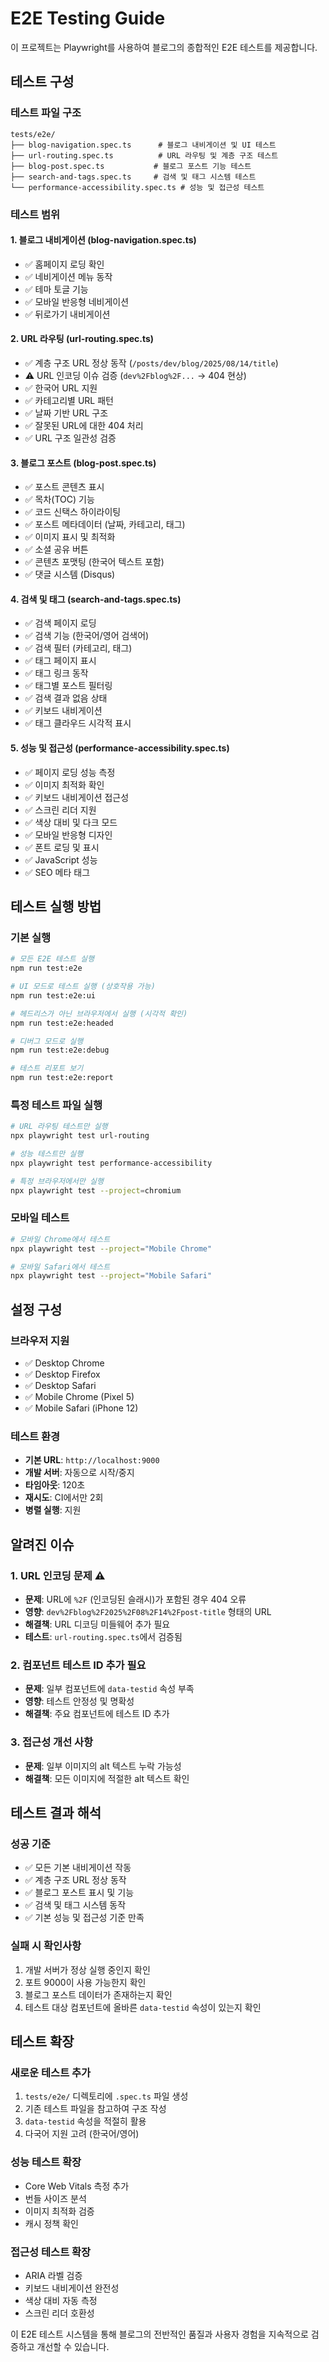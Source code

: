 # E2E Testing Guide

이 프로젝트는 Playwright를 사용하여 블로그의 종합적인 E2E 테스트를 제공합니다.

## 테스트 구성

### 테스트 파일 구조

```
tests/e2e/
├── blog-navigation.spec.ts      # 블로그 내비게이션 및 UI 테스트
├── url-routing.spec.ts          # URL 라우팅 및 계층 구조 테스트
├── blog-post.spec.ts           # 블로그 포스트 기능 테스트
├── search-and-tags.spec.ts     # 검색 및 태그 시스템 테스트
└── performance-accessibility.spec.ts # 성능 및 접근성 테스트
```

### 테스트 범위

#### 1. 블로그 내비게이션 (blog-navigation.spec.ts)

- ✅ 홈페이지 로딩 확인
- ✅ 네비게이션 메뉴 동작
- ✅ 테마 토글 기능
- ✅ 모바일 반응형 네비게이션
- ✅ 뒤로가기 내비게이션

#### 2. URL 라우팅 (url-routing.spec.ts)

- ✅ 계층 구조 URL 정상 동작 (`/posts/dev/blog/2025/08/14/title`)
- ⚠️ URL 인코딩 이슈 검증 (`dev%2Fblog%2F...` → 404 현상)
- ✅ 한국어 URL 지원
- ✅ 카테고리별 URL 패턴
- ✅ 날짜 기반 URL 구조
- ✅ 잘못된 URL에 대한 404 처리
- ✅ URL 구조 일관성 검증

#### 3. 블로그 포스트 (blog-post.spec.ts)

- ✅ 포스트 콘텐츠 표시
- ✅ 목차(TOC) 기능
- ✅ 코드 신택스 하이라이팅
- ✅ 포스트 메타데이터 (날짜, 카테고리, 태그)
- ✅ 이미지 표시 및 최적화
- ✅ 소셜 공유 버튼
- ✅ 콘텐츠 포맷팅 (한국어 텍스트 포함)
- ✅ 댓글 시스템 (Disqus)

#### 4. 검색 및 태그 (search-and-tags.spec.ts)

- ✅ 검색 페이지 로딩
- ✅ 검색 기능 (한국어/영어 검색어)
- ✅ 검색 필터 (카테고리, 태그)
- ✅ 태그 페이지 표시
- ✅ 태그 링크 동작
- ✅ 태그별 포스트 필터링
- ✅ 검색 결과 없음 상태
- ✅ 키보드 내비게이션
- ✅ 태그 클라우드 시각적 표시

#### 5. 성능 및 접근성 (performance-accessibility.spec.ts)

- ✅ 페이지 로딩 성능 측정
- ✅ 이미지 최적화 확인
- ✅ 키보드 내비게이션 접근성
- ✅ 스크린 리더 지원
- ✅ 색상 대비 및 다크 모드
- ✅ 모바일 반응형 디자인
- ✅ 폰트 로딩 및 표시
- ✅ JavaScript 성능
- ✅ SEO 메타 태그

## 테스트 실행 방법

### 기본 실행

```bash
# 모든 E2E 테스트 실행
npm run test:e2e

# UI 모드로 테스트 실행 (상호작용 가능)
npm run test:e2e:ui

# 헤드리스가 아닌 브라우저에서 실행 (시각적 확인)
npm run test:e2e:headed

# 디버그 모드로 실행
npm run test:e2e:debug

# 테스트 리포트 보기
npm run test:e2e:report
```

### 특정 테스트 파일 실행

```bash
# URL 라우팅 테스트만 실행
npx playwright test url-routing

# 성능 테스트만 실행
npx playwright test performance-accessibility

# 특정 브라우저에서만 실행
npx playwright test --project=chromium
```

### 모바일 테스트

```bash
# 모바일 Chrome에서 테스트
npx playwright test --project="Mobile Chrome"

# 모바일 Safari에서 테스트
npx playwright test --project="Mobile Safari"
```

## 설정 구성

### 브라우저 지원

- ✅ Desktop Chrome
- ✅ Desktop Firefox
- ✅ Desktop Safari
- ✅ Mobile Chrome (Pixel 5)
- ✅ Mobile Safari (iPhone 12)

### 테스트 환경

- **기본 URL**: `http://localhost:9000`
- **개발 서버**: 자동으로 시작/중지
- **타임아웃**: 120초
- **재시도**: CI에서만 2회
- **병렬 실행**: 지원

## 알려진 이슈

### 1. URL 인코딩 문제 ⚠️

- **문제**: URL에 `%2F` (인코딩된 슬래시)가 포함된 경우 404 오류
- **영향**: `dev%2Fblog%2F2025%2F08%2F14%2Fpost-title` 형태의 URL
- **해결책**: URL 디코딩 미들웨어 추가 필요
- **테스트**: `url-routing.spec.ts`에서 검증됨

### 2. 컴포넌트 테스트 ID 추가 필요

- **문제**: 일부 컴포넌트에 `data-testid` 속성 부족
- **영향**: 테스트 안정성 및 명확성
- **해결책**: 주요 컴포넌트에 테스트 ID 추가

### 3. 접근성 개선 사항

- **문제**: 일부 이미지의 alt 텍스트 누락 가능성
- **해결책**: 모든 이미지에 적절한 alt 텍스트 확인

## 테스트 결과 해석

### 성공 기준

- ✅ 모든 기본 내비게이션 작동
- ✅ 계층 구조 URL 정상 동작
- ✅ 블로그 포스트 표시 및 기능
- ✅ 검색 및 태그 시스템 동작
- ✅ 기본 성능 및 접근성 기준 만족

### 실패 시 확인사항

1. 개발 서버가 정상 실행 중인지 확인
2. 포트 9000이 사용 가능한지 확인
3. 블로그 포스트 데이터가 존재하는지 확인
4. 테스트 대상 컴포넌트에 올바른 `data-testid` 속성이 있는지 확인

## 테스트 확장

### 새로운 테스트 추가

1. `tests/e2e/` 디렉토리에 `.spec.ts` 파일 생성
2. 기존 테스트 파일을 참고하여 구조 작성
3. `data-testid` 속성을 적절히 활용
4. 다국어 지원 고려 (한국어/영어)

### 성능 테스트 확장

- Core Web Vitals 측정 추가
- 번들 사이즈 분석
- 이미지 최적화 검증
- 캐시 정책 확인

### 접근성 테스트 확장

- ARIA 라벨 검증
- 키보드 내비게이션 완전성
- 색상 대비 자동 측정
- 스크린 리더 호환성

이 E2E 테스트 시스템을 통해 블로그의 전반적인 품질과 사용자 경험을 지속적으로 검증하고 개선할 수 있습니다.

